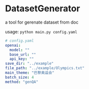 # DatasetGenerator
a tool for gerenate dataset from doc 




usage: `python main.py config.yaml`

```yaml
# config.yaml
openai:
  model: ""
  base_url: ""
  api_key: ""
save_dir: "../example"
file_path: "../example/Olympics.txt"
main_theme: "巴黎奥运会"
batch_size: 4
method: "genQA"
```
